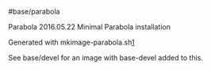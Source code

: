 #base/parabola

Parabola 2016.05.22 Minimal Parabola installation

Generated with mkimage-parabola.sh[1]

See base/devel for an image with base-devel added to this.

  [1]: https://github.com/aurelien-git/paradock/blob/master/mkimage-parabola.sh
